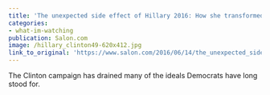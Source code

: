 ```yaml
---
title: 'The unexpected side effect of Hillary 2016: How she transformed Democrats into “new” Republicans'
categories: 
- what-im-watching
publication: Salon.com
image: /hillary_clinton49-620x412.jpg
link_to_original: 'https://www.salon.com/2016/06/14/the_unexpected_side_effect_of_hillary_2016_how_she_transformed_democrats_into_new_republicans/'
---
```



The Clinton campaign has drained many of the ideals Democrats have long stood for.